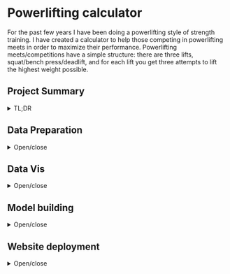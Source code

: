 Powerlifting calculator
================
For the past few years I have been doing a powerlifting style of
strength training. I have created a calculator to help those competing
in powerlifting meets in order to maximize their performance.
Powerlifting meets/competitions have a simple structure: there are three
lifts, squat/bench press/deadlift, and for each lift you get three
attempts to lift the highest weight possible.

## Project Summary

<details>

<summary>TL;DR</summary>

<ul>

<li>

Created a [website](https://bdt833.shinyapps.io/Powerlifting_Calc/)
using Shiny to help powerlifters predict and visualize their competition
lift attempts

</li>

<li>

Discovered that bench press attempts are 10-15% more likely to fail as
compared with squat or deadlift, suggesting bench press requires better
training or better strategy in competition

</li>

<li>

Feature engineered metrics to judge overall strength of lifters by
combining two standard benchmarks, Wilks/Dots coefficient and weight
lifted:bodyweight ratio

</li>

<li>

Optimized Linear, Elastic Net, and Random Forest regressors using
Tidymodels to choose the most accurate predictive model

</li>

</ul>

</details>

## Data Preparation

<details>

<summary>Open/close</summary>

Open Powerlifting is a great platform that collects global data on
powerlifting meets, hosted
[here](https://github.com/sstangl/openpowerlifting-static/raw/gh-pages/openpowerlifting-latest.zip).
Data was extracted and loaded into R:

``` r
library(tidyverse)
library(naniar)

powerlifting <- read_csv("openpowerlifting-2020-10-16.csv", 
                         col_types = "cfffdfffdfddddddddddddddddfddddffffDffff")

#convert to data.frame to view non-truncated results
miss_var_summary(powerlifting) %>% as.data.frame() 
```

    ##            variable  n_miss   pct_miss
    ## 1          Squat4Kg 2110489 99.7385659
    ## 2       Deadlift4Kg 2101762 99.3261409
    ## 3          Bench4Kg 2101176 99.2984474
    ## 4          Squat3Kg 1624863 76.7886046
    ## 5          Squat2Kg 1609760 76.0748594
    ## 6          Squat1Kg 1603646 75.7859208
    ## 7       Deadlift3Kg 1577455 74.5481732
    ## 8       Deadlift2Kg 1550635 73.2807000
    ## 9       Deadlift1Kg 1538770 72.7199777
    ## 10         Bench3Kg 1340146 63.3333034
    ## 11         Bench2Kg 1313809 62.0886560
    ## 12         Bench1Kg 1303229 61.5886610
    ## 13          Country 1042303 49.2576870
    ## 14              Age  886464 41.8929680
    ## 15   BirthYearClass  831286 39.2853379
    ## 16 ParentFederation  811616 38.3557630
    ## 17     Best3SquatKg  688194 32.5230232
    ## 18         AgeClass  678603 32.0697668
    ## 19        MeetState  584444 27.6199527
    ## 20  Best3DeadliftKg  579130 27.3688210
    ## 21           Tested  574609 27.1551653
    ## 22         Goodlift  337146 15.9330177
    ## 23         MeetTown  255475 12.0733679
    ## 24     Best3BenchKg  252501 11.9328211
    ## 25             Dots  173514  8.2000131
    ## 26            Wilks  173514  8.2000131
    ## 27     Glossbrenner  173514  8.2000131
    ## 28          TotalKg  154561  7.3043226
    ## 29     BodyweightKg   28921  1.3667634
    ## 30    WeightClassKg   24481  1.1569356
    ## 31         Division    2694  0.1273144
    ## 32             Name       0  0.0000000
    ## 33              Sex       0  0.0000000
    ## 34            Event       0  0.0000000
    ## 35        Equipment       0  0.0000000
    ## 36            Place       0  0.0000000
    ## 37       Federation       0  0.0000000
    ## 38             Date       0  0.0000000
    ## 39      MeetCountry       0  0.0000000
    ## 40         MeetName       0  0.0000000

This shows us that some identifier variables (Name, Sex, Event, Date,
etc) have no missing data, but there is a substantial amount of missing
data in other descriptors. Luckily, a large majority of these
descriptors are not of interested, so I’ll drop the irrelevant ones:

``` r
pl_filter <- powerlifting %>% select(-Country, -BirthYearClass, -Federation, 
                                     -MeetCountry, -MeetState, -MeetName, -Goodlift, 
                                     -Glossbrenner, -Division, -ParentFederation, -MeetTown)

#check missing data again, this time using both graphical and textual representations
miss_var_summary(pl_filter) %>% as.data.frame()
```

    ##           variable  n_miss  pct_miss
    ## 1         Squat4Kg 2110489 99.738566
    ## 2      Deadlift4Kg 2101762 99.326141
    ## 3         Bench4Kg 2101176 99.298447
    ## 4         Squat3Kg 1624863 76.788605
    ## 5         Squat2Kg 1609760 76.074859
    ## 6         Squat1Kg 1603646 75.785921
    ## 7      Deadlift3Kg 1577455 74.548173
    ## 8      Deadlift2Kg 1550635 73.280700
    ## 9      Deadlift1Kg 1538770 72.719978
    ## 10        Bench3Kg 1340146 63.333303
    ## 11        Bench2Kg 1313809 62.088656
    ## 12        Bench1Kg 1303229 61.588661
    ## 13             Age  886464 41.892968
    ## 14    Best3SquatKg  688194 32.523023
    ## 15        AgeClass  678603 32.069767
    ## 16 Best3DeadliftKg  579130 27.368821
    ## 17          Tested  574609 27.155165
    ## 18    Best3BenchKg  252501 11.932821
    ## 19            Dots  173514  8.200013
    ## 20           Wilks  173514  8.200013
    ## 21         TotalKg  154561  7.304323
    ## 22    BodyweightKg   28921  1.366763
    ## 23   WeightClassKg   24481  1.156936
    ## 24            Name       0  0.000000
    ## 25             Sex       0  0.000000
    ## 26           Event       0  0.000000
    ## 27       Equipment       0  0.000000
    ## 28           Place       0  0.000000
    ## 29            Date       0  0.000000

``` r
gg_miss_var(pl_filter)
```

![](project_files/figure-gfm/unnamed-chunk-3-1.png)<!-- -->

The variables corresponding to the individual lifts contain a vast
majority of the missing data because many of the lifts only list the
TotalKg lifted. I am interested in the weights of the individual lifts,
and since there is no way to impute missing data, I will simply drop
entries with missing values. Further, I am only interested in the “SBD”
event, which has all three lifts.

``` r
pl_filter2 <- pl_filter %>% filter(Event == "SBD") %>% 
  filter(is.na(Squat1Kg) == F, is.na(Bench1Kg) == F, is.na(Deadlift1Kg) == F) %>%
  filter(is.na(Squat2Kg) == F, is.na(Bench2Kg) == F, is.na(Deadlift2Kg) == F) %>% 
  filter(is.na(Squat3Kg) == F, is.na(Bench3Kg) == F, is.na(Deadlift3Kg) == F) %>%
  filter(is.na(Best3SquatKg) == F, is.na(Best3BenchKg) == F, is.na(Best3DeadliftKg) == F) %>% 
  filter(Place != "DQ", Place != "DD", Place != "NS") %>% #remove no-shows/disqualified lifters 
  select(-Event, -Place)

nrow(pl_filter2)/nrow(pl_filter) #only 20% of the data remains
```

    ## [1] 0.2017352

Let’s check the summary statistics and go from there:

``` r
summary(pl_filter2)
```

    ##      Name           Sex              Equipment           Age       
    ##  Length:426876      M :294055   Single-ply:112305   Min.   : 0.00  
    ##  Class :character   F :132811   Multi-ply : 17153   1st Qu.:20.50  
    ##  Mode  :character   Mx:    10   Unlimited :     6   Median :25.50  
    ##                                 Wraps     : 59791   Mean   :29.21  
    ##                                 Raw       :237621   3rd Qu.:35.00  
    ##                                 Straps    :     0   Max.   :92.50  
    ##                                                     NA's   :63060  
    ##     AgeClass       BodyweightKg    WeightClassKg       Squat1Kg     
    ##  24-34  :125471   Min.   : 19.00   93     : 30798   Min.   :-500.0  
    ##  20-23  : 81079   1st Qu.: 66.50   83     : 29638   1st Qu.:  92.5  
    ##  18-19  : 35141   Median : 81.10   90     : 26627   Median : 145.0  
    ##  35-39  : 26278   Mean   : 82.67   82.5   : 26009   Mean   : 120.3  
    ##  16-17  : 25461   3rd Qu.: 95.80   75     : 24934   3rd Qu.: 200.0  
    ##  (Other): 79997   Max.   :244.40   (Other):287353   Max.   : 555.0  
    ##  NA's   : 53449   NA's   :535      NA's   :  1517                   
    ##     Squat2Kg         Squat3Kg          Squat4Kg       Best3SquatKg  
    ##  Min.   :-580.0   Min.   :-600.50   Min.   :-550.0   Min.   : 10.0  
    ##  1st Qu.:  82.5   1st Qu.:-150.00   1st Qu.:-158.1   1st Qu.:125.0  
    ##  Median : 145.0   Median : 115.00   Median : 105.0   Median :175.0  
    ##  Mean   : 102.7   Mean   :  42.04   Mean   :  27.2   Mean   :178.8  
    ##  3rd Qu.: 202.5   3rd Qu.: 192.50   3rd Qu.: 182.5   3rd Qu.:222.5  
    ##  Max.   : 547.5   Max.   : 552.50   Max.   : 505.5   Max.   :555.0  
    ##                                     NA's   :423961                  
    ##     Bench1Kg          Bench2Kg          Bench3Kg           Bench4Kg     
    ##  Min.   :-425.50   Min.   :-575.00   Min.   :-575.000   Min.   :-440.0  
    ##  1st Qu.:  57.50   1st Qu.:  45.00   1st Qu.:-120.000   1st Qu.:-128.0  
    ##  Median : 100.00   Median :  92.50   Median : -50.000   Median : -50.0  
    ##  Mean   :  86.92   Mean   :  64.16   Mean   :  -6.463   Mean   :  -7.3  
    ##  3rd Qu.: 135.00   3rd Qu.: 135.00   3rd Qu.: 115.000   3rd Qu.: 117.5  
    ##  Max.   : 425.00   Max.   : 385.00   Max.   : 425.500   Max.   : 330.0  
    ##                                                         NA's   :424235  
    ##   Best3BenchKg    Deadlift1Kg      Deadlift2Kg      Deadlift3Kg     
    ##  Min.   :  6.8   Min.   :-390.0   Min.   :-435.0   Min.   :-587.50  
    ##  1st Qu.: 72.5   1st Qu.: 125.0   1st Qu.: 120.0   1st Qu.:-202.50  
    ##  Median :113.4   Median : 180.0   Median : 177.5   Median : 120.00  
    ##  Mean   :115.4   Mean   : 164.2   Mean   : 138.4   Mean   :  20.34  
    ##  3rd Qu.:147.5   3rd Qu.: 220.0   3rd Qu.: 230.0   3rd Qu.: 205.00  
    ##  Max.   :425.5   Max.   : 415.0   Max.   : 433.5   Max.   : 432.50  
    ##                                                                     
    ##   Deadlift4Kg     Best3DeadliftKg    TotalKg            Dots       
    ##  Min.   :-440.0   Min.   : 15.9   Min.   :  38.6   Min.   : 28.36  
    ##  1st Qu.:-190.0   1st Qu.:147.5   1st Qu.: 347.5   1st Qu.:308.16  
    ##  Median : 117.5   Median :200.0   Median : 490.0   Median :359.47  
    ##  Mean   :  18.3   Mean   :197.5   Mean   : 491.8   Mean   :363.39  
    ##  3rd Qu.: 190.0   3rd Qu.:241.0   3rd Qu.: 610.0   3rd Qu.:414.45  
    ##  Max.   : 440.5   Max.   :433.5   Max.   :1275.5   Max.   :771.36  
    ##  NA's   :422603                                    NA's   :535     
    ##      Wilks         Tested            Date           
    ##  Min.   : 28.23   Yes :330066   Min.   :1967-09-02  
    ##  1st Qu.:306.61   NA's: 96810   1st Qu.:2013-04-29  
    ##  Median :357.68                 Median :2016-12-11  
    ##  Mean   :361.76                 Mean   :2014-07-28  
    ##  3rd Qu.:412.57                 3rd Qu.:2018-11-25  
    ##  Max.   :765.33                 Max.   :2020-10-11  
    ##  NA's   :535

``` r
#remove data categories with too low of a sample size and do some feature engineering
pl_filter3 <- pl_filter2 %>% 
  mutate(Tested = as.factor(ifelse(is.na(Tested) == F, "Yes", "No"))) %>% #NA values = untested
  filter((Equipment != "Straps" & Equipment != "Unlimited"), Sex != "Mx") %>% 
  mutate(Squat2J = (abs(Squat2Kg) - abs(Squat1Kg))) %>% #variables to show attempt 1->2 jump
  mutate(Bench2J = (abs(Bench2Kg) - abs(Bench1Kg))) %>% 
  mutate(Dead2J = (abs(Deadlift2Kg) - abs(Deadlift1Kg))) %>%
  mutate(Squat3J = (abs(Squat3Kg) - abs(Squat2Kg))) %>% #same but with attempt 2 to 3
  mutate(Bench3J = (abs(Bench3Kg) - abs(Bench2Kg))) %>% 
  mutate(Dead3J = (abs(Deadlift3Kg) - abs(Deadlift2Kg))) %>%
  mutate(Squat1SF = ifelse(Squat1Kg > 0, 1, 0), 
         Squat2SF = ifelse(Squat2Kg > 0, 1, 0), 
         Squat3SF = ifelse(Squat3Kg > 0, 1, 0)) %>% #dummy variable for success of lift
  mutate(Bench1SF = ifelse(Bench1Kg > 0, 1, 0), 
         Bench2SF = ifelse(Bench2Kg > 0, 1, 0), 
         Bench3SF = ifelse(Bench3Kg > 0, 1, 0)) %>%
  mutate(Deadlift1SF = ifelse(Deadlift1Kg > 0, 1, 0), 
         Deadlift2SF = ifelse(Deadlift2Kg > 0, 1, 0), 
         Deadlift3SF = ifelse(Deadlift3Kg > 0, 1, 0)) %>%
  mutate_at(c("Squat1Kg", "Squat2Kg", "Squat3Kg", 
              "Bench1Kg", "Bench2Kg", "Bench3Kg", 
              "Deadlift1Kg", "Deadlift2Kg", "Deadlift3Kg"), ~abs(.)) #change all to positive

#refactor Sex, Equipment groups
pl_filter3$Sex <- factor(pl_filter3$Sex)
pl_filter3$Equipment <- factor(pl_filter3$Equipment)
```

There is still a lot of work to do. There are some entries without an
age, age class, bodyweight, or weight class; I could potentially impute
the data from age class and weight class, or vice versa, but I will
simply drop age/weight class and missing bodyweight values. There are a
substantial amount of “ageless” competitors, so I will use an indicator
number of age = 0 to signify that the value is missing. Further, there
are some typos or data entry issues that I will filter out.

``` r
pl_filter3 %>% filter(Age < 16) %>% ggplot(aes(TotalKg)) + geom_histogram(bins = 30) 
```

![](project_files/figure-gfm/unnamed-chunk-6-1.png)<!-- -->

It’s a bit unrealistic for lifters under 16 to have lifted over 500kg.
I’ll change the age of anyone under 16 to have age = 0. In addition, I
will create a bodyweight ratio variable and scale bodyweight ratio,
Wilks score, and Dots score so as to be comparable to each other. Then,
I create a compiled Dots and compiled Wilks score by averaging the
scaled bodyweight ratio and respective score value. Dots and Wilks
scores are absolute numbers that are used to compare your strength to
other lifters; a higher number is better.

``` r
#change any NAs to 0 and change any lifter under age 16 to have age = 0 
pl_filter3$Age[is.na(pl_filter3$Age) == T] <- 0
pl_filter3$Age[pl_filter3$Age < 16] <- 0

pl_filter4 <- pl_filter3 %>% select(-AgeClass, -WeightClassKg) %>%
  filter(!is.na(BodyweightKg) == T, !is.na(TotalKg) == T) %>%
  filter(Squat2J < 100, Bench2J < 100, Dead2J < 100) %>% #unlikely that anyone will jump 100kg+ 
  filter(Squat3J < 100, Bench3J < 100, Dead3J < 100) %>%
  mutate(BwRatio = TotalKg / BodyweightKg) %>% #weight lifted:bodyweight ratio
  mutate(WilksRaw = Wilks, BwRRaw = BwRatio, DotsRaw = Dots) %>% 
  mutate_at(c("Wilks", "BwRatio", "Dots"), 
            ~(scale(.) %>% as.vector)) %>% #scale Wilks/Dots/BwRatio and save the raw values
  mutate(CompWilks = (Wilks + BwRatio)/2, CompDots = (Dots + BwRatio)/2) #create a composite score  

miss_var_summary(pl_filter4)
```

    ## # A tibble: 46 x 3
    ##    variable     n_miss pct_miss
    ##    <chr>         <int>    <dbl>
    ##  1 Bench4Kg     423332     99.4
    ##  2 Squat4Kg     423059     99.3
    ##  3 Deadlift4Kg  421699     99.0
    ##  4 Name              0      0  
    ##  5 Sex               0      0  
    ##  6 Equipment         0      0  
    ##  7 Age               0      0  
    ##  8 BodyweightKg      0      0  
    ##  9 Squat1Kg          0      0  
    ## 10 Squat2Kg          0      0  
    ## # ... with 36 more rows

``` r
#some minor feature engineering left
pl_noage <- pl_filter4 %>% filter(Age == 0)

pl_final <- pl_filter4 %>% filter(Age != 0)
```

Finally\! Our data is looking nice and clean except for attempt 4. These
are reserved for world-record breaking lift attempts, and these numbers
will be left in for now. The Wilks and Dots scores are coefficients used
to compare lifters among different weightclasses and genders, and a
higher number is better. There has been [recent
research](https://drive.google.com/drive/folders/1-0rE_GbYWVum7U1UfpR0XWiFR9ZNbXWJ)
showing that Dots score is a fairer metric, but I have included both.
Now, onto some visualizations/interesting statistics.

</details>

## Data Vis

<details>

<summary>Open/close</summary>

First, I want to see the overall success rate of each lift for the three
attempts in competition. Below is the code outlining that:

``` r
library(ggplot2)
library(ggpubr)
#find the success rate of each lift for each attempt
lifts_SF <- as_tibble(as.data.frame(matrix(c(mean(pl_final$Squat1SF), mean(pl_final$Bench1SF), 
                                             mean(pl_final$Deadlift1SF), mean(pl_final$Squat2SF), 
                                             mean(pl_final$Bench2SF), mean(pl_final$Deadlift2SF), 
                                             mean(pl_final$Squat3SF), mean(pl_final$Bench3SF), 
                                             mean(pl_final$Deadlift3SF)),
                             byrow = T, nrow = 3)))
lifts_SF <- lifts_SF %>% gather("Lift", "Ratio")
lifts_SF$Lift <- c(rep("Squat", 3), rep("Bench", 3), rep("Deadlift", 3))
lifts_SF$Attempt <- rep(c(1,2,3), 3)

#plot
lifts_SF %>% ggplot(aes(Attempt, Ratio, col = Lift)) + 
  geom_point() + 
  geom_line()
```

![](project_files/figure-gfm/unnamed-chunk-9-1.png)<!-- -->

It looks like on attempts 1 and 2, the lifts are fairly well-balanced
for success ratio. Bench press suffers from a much lower ratio of
success on lift 3, though. This could mean either lifters already get a
successful lift they are comfortable with on lift 2 and overreach on
lift 3, or that lifters should in general aim for a safer lift attempt
on lift 3.

Next, I will look at the top 0.1% of powerlifters for each Equipment
category and get some idea of their strength metrics (Dots score,
bodyweight ratio). The top powerlifters were those with the highest
compiled Dots score.

``` r
#find the top 0.1% of powerlifters for each of the categories below, measured by compiled Dots score 
pl_top001 <- pl_final %>% 
  group_by(Sex, Tested, Equipment) %>% 
  slice_max(order_by = CompDots, prop = 0.001) %>% 
  ungroup 

#list of top lifters in raw category
pl_top001 %>% select(Name, CompDots, Dots, BwRatio, Equipment, BodyweightKg) %>% 
  filter(Equipment == "Raw") %>% 
  select(-Equipment) %>% 
  arrange(desc(CompDots)) %>% 
  print(n=30)
```

    ## # A tibble: 194 x 5
    ##    Name               CompDots  Dots BwRatio BodyweightKg
    ##    <chr>                 <dbl> <dbl>   <dbl>        <dbl>
    ##  1 Andrzej Stanaszek      3.18  2.69    3.67         51.3
    ##  2 Sergey Fedosienko      3.07  2.63    3.51         58.5
    ##  3 Andrzej Stanaszek      3.04  2.55    3.53         51.4
    ##  4 Andrzej Stanaszek      3.04  2.55    3.52         51.2
    ##  5 Sergey Fedosienko      3.01  2.56    3.45         58.2
    ##  6 Andrzej Stanaszek      3.00  2.51    3.49         50.6
    ##  7 Sergey Fedosienko      2.99  2.55    3.43         58.6
    ##  8 Andrzej Stanaszek      2.97  2.48    3.46         49.9
    ##  9 Sergey Fedosienko      2.97  2.53    3.41         58.4
    ## 10 Sergey Fedosienko      2.97  2.52    3.41         57.6
    ## 11 Sergey Fedosienko      2.96  2.52    3.40         58.2
    ## 12 Marianna Gasparyan     2.95  3.40    2.50         56  
    ## 13 John Haack             2.94  3.00    2.88         89.6
    ## 14 John Haack             2.89  2.95    2.84         89.7
    ## 15 Michael Estrella       2.87  2.54    3.20         67.3
    ## 16 Andrzej Stanaszek      2.87  2.38    3.35         50.2
    ## 17 Andrzej Stanaszek      2.85  2.38    3.33         52.8
    ## 18 Jesse Norris           2.82  2.87    2.76         89.7
    ## 19 Taylor Atwood          2.81  2.58    3.04         73.8
    ## 20 Taylor Atwood          2.80  2.57    3.04         73.5
    ## 21 Andrzej Stanaszek      2.78  2.30    3.26         51.3
    ## 22 Andrzej Stanaszek      2.77  2.29    3.25         51.6
    ## 23 Andrzej Stanaszek      2.76  2.28    3.24         51.4
    ## 24 Michael Estrella       2.74  2.40    3.07         67.1
    ## 25 Keith McHoney          2.73  2.41    3.05         68.3
    ## 26 Stefanie Cohen         2.72  3.12    2.31         54.8
    ## 27 Jawon Garrison         2.71  2.62    2.80         82.2
    ## 28 Charles Okpoko         2.70  2.34    3.05         65.8
    ## 29 Sergey Fedosienko      2.69  2.25    3.12         58.6
    ## 30 Taylor Atwood          2.67  2.44    2.91         73.8
    ## # ... with 164 more rows

A couple of interesting things here. The top two athletes in the Raw
equipment class are both dwarfs. Their lower body weight, range of
motion, and better leverage allow for some incredibly impressive lifts.
Lower weight athletes dominate by having a higher bodyweight ratio, but
there are some impressive competitors like John Haack and Marianna
Gasparyan that have stellar Dots scores.

Below are two plots examining the raw Dots score and raw bodyweight
ratio of the top 0.1% of lifters. The first plot shows that a majority
of the elite powerlifters weigh around 70kg or less. You can see in the
second plot that the single-/multi-ply group have a much larger raw Dots
score *and* bodyweight ratio compared to all other equipment categories,
making them unique in the powerlifting world.

``` r
#plots
pl_top001 %>% ggplot(aes(BwRRaw, DotsRaw, col = BodyweightKg)) + 
  geom_point() + 
  scale_color_gradient(low = "blue", high = "red") + 
  facet_wrap(~ Equipment)
```

![](project_files/figure-gfm/unnamed-chunk-11-1.png)<!-- -->

``` r
pl_top001 %>% ggplot(aes(BwRRaw, DotsRaw, col = Equipment)) +
    geom_point() +
    scale_color_viridis_d(option = "plasma")
```

![](project_files/figure-gfm/unnamed-chunk-11-2.png)<!-- -->

</details>

## Model building

<details>

<summary>Open/close</summary>

Before modeling, I want to take a look at the data’s correlation matrix,
as shown below.

``` r
library(corrplot)
#select only independent variables of interest for correlation analysis
pl_corr <- pl_final %>% select(Age, BodyweightKg, Squat1Kg, Squat2Kg, 
                               Squat3Kg, Bench1Kg, Bench2Kg, Bench3Kg, 
                               Deadlift1Kg, Deadlift2Kg, Deadlift3Kg, TotalKg)
pl_cor_matrix <- cor(pl_corr)

corrplot(pl_cor_matrix, type = "lower", tl.col = "black", tl.srt = 45)
```

![](project_files/figure-gfm/unnamed-chunk-13-1.png)<!-- -->

Except age, this data is all correlated and the variables in each lift
category are highly linear. Simple linear regression, elastic net
regression, and random forest regression are three common algorithms
employed in predictive modeling. I will use the squat data to evaluate
predictive model performance on the three lifts categories. In doing so,
a smaller subset of data using only successful lifts will be used for
predicting, as I want to create models to emulate the most successful
powerlifters. The regressive models will be fit using R’s tidymodels
library, which acts as a unified modeling framework similar to Python’s
scikit-learn.

``` r
library(tidymodels)
pl_model <- pl_final %>% 
  filter(Squat1SF == 1, Squat2SF == 1, 
         Bench1SF == 1, Bench2SF == 1, 
         Deadlift1SF == 1, Deadlift2SF == 1)

#create split data included train and test sets
set.seed(2222)
pl_split <- initial_split(pl_model, strata = Equipment)
pl_train <- training(pl_split)
pl_test <- testing(pl_split)

#create 10-fold cross-validation set
set.seed(4444)
pl_cv_fold <- vfold_cv(pl_train, v = 10)

#create a recipe
S1Kg_rcp <- recipe(Squat1Kg ~ Squat3Kg + Age + Sex + 
                     BodyweightKg + Equipment, data = pl_train_small) %>%
  step_dummy(all_nominal(), -all_outcomes())

#start with linear model
lm_model <- linear_reg() %>%
  set_engine("lm")

#create workflow for model

S1Kg_wf_lm <- workflow() %>%
  add_model(lm_model) %>%
  add_recipe(S1Kg_rcp)

#fitting the 10-fold cv data into the workflow
S1Kg_resamples_lm <- S1Kg_wf_lm %>%
  fit_resamples(pl_cv_fold)

#checking the rmse for LM, which = 6.73
S1Kg_resamples_lm %>% collect_metrics()


#next, the GLM model
glm_model <- linear_reg(penalty = tune(), mixture = tune()) %>% 
  set_engine('glmnet')

glm_wf <- workflow() %>%
  add_model(glm_model) %>%
  add_recipe(S1Kg_rcp)

#create a set of parameters to use for elastic net tuning
glm_set <- parameters(penalty(range = c(-5,1), trans = log10_trans()),
                       mixture())

glm_grid <- grid_regular(glm_set, levels = c(7, 5))
ctrl <- control_grid(save_pred = TRUE, verbose = TRUE)

set.seed(123)
glm_tune <- tune_grid(glm_wf,
            resamples = pl_cv_fold,
            grid = glm_grid,
            metrics = metric_set(rmse),
            control = ctrl)

best_glm <- select_best(glm_tune, metric = "rmse")

#again find the RMSE, this time ~6.75
glm_wf %>% finalize_workflow(best_glm) %>% fit_resamples(pl_cv_fold) %>% collect_metrics()


#random forest model, using the same steps as the LM and extratrees to decrease training time
ranger_model <- rand_forest(seed = 1, splitrule = "extratrees") %>%
  set_engine("ranger") %>%
  set_mode("regression")

ranger_wf <- workflow() %>%
  add_model(pl_ranger) %>%
  add_recipe(S1Kg_rcp)

#rmse is 16.4 this time, which is pretty bad; with its low speed, RF will not be considered
ranger_wf %>% fit_resamples(pl_cv_fold) %>% collect_metrics()
```

Elastic net and linear regression have similar results of RMSE ≈ 6.75,
while random forests are a lot more error-prone with RMSE = 16.4 under
default settings. Random forests are slow to train on this data set, and
I do not require information about variable importance, so I forgo any
further tuning of the model. Elastic net and linear regression give the
same results, but linear regression was the model I used because it is
the fastest and simplest to fit and train. These models were only
evaluated for predicting Squat1Kg, but due to the highly correlated
nature of the data, it is safe to employ the same model framework for
predicting the others lifts.

Having said all of this, the linear model is almost superfluous; the
lifts can generally (and more simply) be calculated by taking 90% and
95% of attempt 3 to calculate attempt 1 and 2, respectively.

</details>

## Website deployment

<details>

<summary>Open/close</summary>

Before deploying the website, models for each attempt need to be fit and
stripped down to reduce disk size. The dataset also needs to be stripped
down. Lastly, I create some additional information to be loaded in with
the Shiny app.

``` r
library(strip) #removes extra baggage from LM models, keeps only predictive information
Squat1Kg_model <- lm(Squat1Kg ~ Squat3Kg + Age + Sex + 
                       BodyweightKg + Equipment, data = pl_model)
Squat1Kg_model <- strip(Squat1Kg_model, keep = "predict")

Squat2Kg_model <- lm(Squat2Kg ~ Squat3Kg + Age + Sex + 
                       BodyweightKg + Equipment, data = pl_model)
Squat2Kg_model <- strip(Squat2Kg_model, keep = "predict")

Bench1Kg_model <- lm(Bench1Kg ~ Bench3Kg + Age + Sex + 
                       BodyweightKg + Equipment, data = pl_model)
Bench1Kg_model <- strip(Bench1Kg_model, keep = "predict")

Bench2Kg_model <- lm(Bench2Kg ~ Bench3Kg + Age + Sex + 
                       BodyweightKg + Equipment, data = pl_model)
Bench2Kg_model <- strip(Bench2Kg_model, keep = "predict")

Deadlift1Kg_model <- lm(Deadlift1Kg ~ Deadlift3Kg + Age + Sex + 
                          BodyweightKg + Equipment, data = pl_model)
Deadlift1Kg_model <- strip(Deadlift1Kg_model, keep = "predict")

Deadlift2Kg_model <- lm(Deadlift2Kg ~ Deadlift3Kg + Age + Sex + 
                          BodyweightKg + Equipment, data = pl_model)
Deadlift2Kg_model <- strip(Deadlift2Kg_model, keep = "predict")

#create initial data.frame with random info
user_info <- setNames(data.frame(20, factor("M"), 70, factor("Single-ply"), 140, 100, 185), 
                      c("Age", "Sex", "BodyweightKg", 
                        "Equipment", "Squat3Kg", "Bench3Kg", "Deadlift3Kg"))

#create full data.frame (includes 0 age group) with only relevant lift information
pl_web_clean <- pl_filter4 %>% select(-Best3SquatKg, -Best3BenchKg, -Best3DeadliftKg, 
                                      -Dots, -Wilks, -Tested, -BwRatio, -WilksRaw, -BwRRaw, 
                                      -DotsRaw, -CompWilks, -CompDots, -Squat2J, -Bench2J, 
                                      -Dead2J, -Squat3J, -Bench3J, -Dead3J, -Squat4Kg, 
                                      -Bench4Kg, -Deadlift4Kg)


#find lifts that only have >100  attempts for that weight to find the common lifts for visualizations
squat_sampsize <- pl_web_clean %>% 
  group_by(Squat3Kg) %>% 
  summarize(Sample_Size = n()) %>% 
  filter(Sample_Size > 100)

bench_sampsize <- pl_web_clean %>% 
  group_by(Bench3Kg) %>% 
  summarize(Sample_Size = n()) %>% 
  filter(Sample_Size > 100)

deadlift_sampsize <- pl_web_clean %>% 
  group_by(Deadlift3Kg) %>% 
  summarize(Sample_Size = n()) %>% 
  filter(Sample_Size > 100)

#create a top 1% lifter group
pl_top01 <- pl_final %>% 
  group_by(Sex, Tested, Equipment) %>% 
  slice_max(order_by = CompDots, prop = 0.01) %>% 
  ungroup %>% select(Name, Sex, Equipment, Age, BodyweightKg, Squat4Kg, 
                     Best3SquatKg, Bench4Kg, Best3BenchKg, Deadlift4Kg, 
                     Best3DeadliftKg, TotalKg, DotsRaw, BwRRaw, CompDots, Tested) 

#save this as an .RData file to be loaded into the web app
save(Squat1Kg_model, Squat2Kg_model, Bench1Kg_model, Bench2Kg_model, Deadlift1Kg_model, 
     Deadlift2Kg_model, pl_web_clean, squat_sampsize, bench_sampsize, deadlift_sampsize, 
     user_info, pl_top01, file = "PL_Web.RData")
```

The dataset pl\_web\_clean has data from the age = 0 group of lifters,
but this information is used only for plotting lift information and
calculating success rate of certain lifts.

</details>
